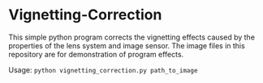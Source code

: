 # Vignetting-Correction

This simple python program corrects the vignetting effects caused by the properties of the lens system and image sensor. The image files in this repository are for demonstration of program effects.

Usage: `python vignetting_correction.py path_to_image`
